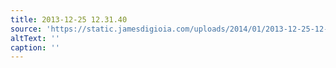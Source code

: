 ```yaml
---
title: 2013-12-25 12.31.40
source: 'https://static.jamesdigioia.com/uploads/2014/01/2013-12-25-12-31-40-scaled.jpg'
altText: ''
caption: ''
---
```


